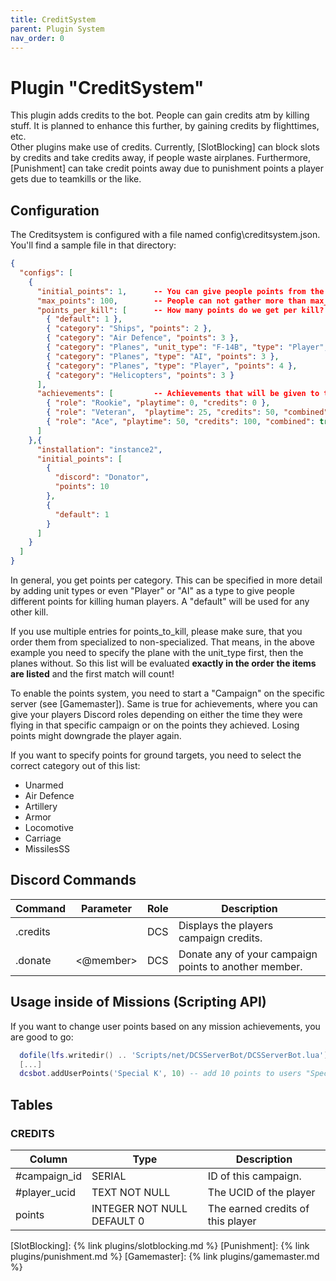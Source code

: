 ```yaml
---
title: CreditSystem
parent: Plugin System
nav_order: 0
---
```


# Plugin "CreditSystem"

This plugin adds credits to the bot. People can gain credits atm by killing stuff. It is planned to enhance this 
further, by gaining credits by flighttimes, etc.<br/>
Other plugins make use of credits. Currently, [SlotBlocking] can block slots by credits and
take credits away, if people waste airplanes. Furthermore, [Punishment] can take credit points
away due to punishment points a player gets due to teamkills or the like.

## Configuration
The Creditsystem is configured with a file named config\creditsystem.json. You'll find a sample file in that directory:
```json
{
  "configs": [
    {
      "initial_points": 1,      -- You can give people points from the beginning. Default is 0.
      "max_points": 100,        -- People can not gather more than max_points (optional).
      "points_per_kill": [      -- How many points do we get per kill? If not set, default will be 1 point per kill
        { "default": 1 },
        { "category": "Ships", "points": 2 },
        { "category": "Air Defence", "points": 3 },
        { "category": "Planes", "unit_type": "F-14B", "type": "Player", "points": 5 },
        { "category": "Planes", "type": "AI", "points": 3 },
        { "category": "Planes", "type": "Player", "points": 4 },
        { "category": "Helicopters", "points": 3 }
      ],
      "achievements": [         -- Achievements that will be given to the player after a specific playtime or points
        { "role": "Rookie", "playtime": 0, "credits": 0 },
        { "role": "Veteran",  "playtime": 25, "credits": 50, "combined": true },  -- combined=true means they have to reach both goals to get that role
        { "role": "Ace", "playtime": 50, "credits": 100, "combined": true }
      ]
    },{
      "installation": "instance2",
      "initial_points": [
        {
          "discord": "Donator",
          "points": 10
        },
        {
          "default": 1
        }
      ]
    }
  ]
}
```
In general, you get points per category. This can be specified in more detail by adding unit types or even "Player" or
"AI" as a type to give people different points for killing human players. A "default" will be used for any other kill.

If you use multiple entries for points_to_kill, please make sure, that you order them from specialized to non-specialized.
That means, in the above example you need to specify the plane with the unit_type first, then the planes without.
So this list will be evaluated **exactly in the order the items are listed** and the first match will count! 

To enable the points system, you need to start a "Campaign" on the specific server (see [Gamemaster]).
Same is true for achievements, where you can give your players Discord roles depending on either the time they were 
flying in that specific campaign or on the points they achieved. Losing points might downgrade the player again.

If you want to specify points for ground targets, you need to select the correct category out of this list:

* Unarmed
* Air Defence
* Artillery
* Armor
* Locomotive
* Carriage
* MissilesSS


## Discord Commands

| Command  | Parameter          | Role | Description                                           |
|----------|--------------------|------|-------------------------------------------------------|
| .credits |                    | DCS  | Displays the players campaign credits.                |
| .donate  | <@member> <points> | DCS  | Donate any of your campaign points to another member. |

## Usage inside of Missions (Scripting API)
If you want to change user points based on any mission achievements, you are good to go:
```lua
  dofile(lfs.writedir() .. 'Scripts/net/DCSServerBot/DCSServerBot.lua')
  [...]
  dcsbot.addUserPoints('Special K', 10) -- add 10 points to users "Special K"'s credits. Points can be negative to take them away.
```

## Tables

### CREDITS

| Column       | Type                       | Description                       |
|--------------|----------------------------|-----------------------------------|
| #campaign_id | SERIAL                     | ID of this campaign.              |
| #player_ucid | TEXT NOT NULL              | The UCID of the player            |
| points       | INTEGER NOT NULL DEFAULT 0 | The earned credits of this player |

[SlotBlocking]: {% link plugins/slotblocking.md %}
[Punishment]: {% link plugins/punishment.md %}
[Gamemaster]: {% link plugins/gamemaster.md %}
